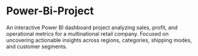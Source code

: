 # Power-Bi-Project
An interactive Power BI dashboard project analyzing sales, profit, and operational metrics for a multinational retail company. Focused on uncovering actionable insights across regions, categories, shipping modes, and customer segments.
